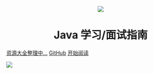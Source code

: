 <p align="center">
<img src="https://my-blog-to-use.oss-cn-beijing.aliyuncs.com/2019-3logo-透明.png" width=""/>
</p>

<h1 align="center">Java 学习/面试指南</h1>

[资源大全整理中...]()
[GitHub](<https://github.com/hzxuyp/JavaPlan>)
[开始阅读](#java)

![](./media/pictures/rostyslav-savchyn-5joK905gcGc-unsplash.jpg)
